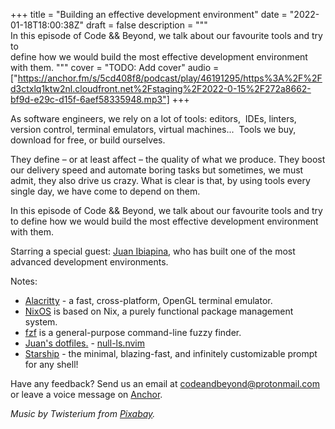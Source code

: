 +++
title = "Building an effective development environment"
date = "2022-01-18T18:00:38Z"
draft = false
description = """\
  In this episode of Code && Beyond, we talk about our favourite tools and try to \
  define how we would build the most effective development environment with them.
  """
cover = "TODO: Add cover"
audio = ["https://anchor.fm/s/5cd408f8/podcast/play/46191295/https%3A%2F%2Fd3ctxlq1ktw2nl.cloudfront.net%2Fstaging%2F2022-0-15%2F272a8662-bf9d-e29c-d15f-6aef58335948.mp3"]
+++

As software engineers, we rely on a lot of tools: editors,  IDEs, linters,
version control, terminal emulators, virtual machines...  Tools we buy,
download for free, or build ourselves.

They define – or at least affect – the quality of what we produce. They boost
our delivery speed and automate boring tasks but sometimes, we must admit, they
also drive us crazy. What is clear is that, by using tools every single day, we
have come to depend on them.

In this episode of Code && Beyond, we talk about our favourite tools and try to
define how we would build the most effective development environment with them.

Starring a special guest: [Juan Ibiapina](https://github.com/juanibiapina), who
has built one of the most advanced development environments.

<!--more-->

Notes:

- [Alacritty](https://github.com/alacritty/alacritty) - a fast, cross-platform,
  OpenGL terminal emulator. 
- [NixOS](https://nixos.org/) is based on Nix, a purely functional package
  management system. 
- [fzf](https://github.com/junegunn/fzf) is a general-purpose command-line
  fuzzy finder. 
- [Juan's dotfiles.](https://github.com/juanibiapina/dotfiles/) -
  [null-ls.nvim](https://github.com/jose-elias-alvarez/null-ls.nvim)
- [Starship](https://starship.rs/) - the minimal, blazing-fast, and infinitely
  customizable prompt for any shell! 

Have any feedback? Send us an email at
[codeandbeyond@protonmail.com](mailto:codeandbeyond@protonmail.com) or leave a
voice message on [Anchor](https://anchor.fm/codeandbeyond).

*Music by Twisterium from [Pixabay](https://pixabay.com/users/twisterium-20030970/).*
